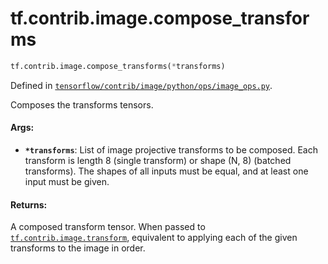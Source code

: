<div itemscope itemtype="http://developers.google.com/ReferenceObject">
<meta itemprop="name" content="tf.contrib.image.compose_transforms" />
<meta itemprop="path" content="Stable" />
</div>

# tf.contrib.image.compose_transforms

``` python
tf.contrib.image.compose_transforms(*transforms)
```



Defined in [`tensorflow/contrib/image/python/ops/image_ops.py`](/code/stable/tensorflow/contrib/image/python/ops/image_ops.py).

Composes the transforms tensors.

#### Args:

* <b>`*transforms`</b>: List of image projective transforms to be composed. Each
      transform is length 8 (single transform) or shape (N, 8) (batched
      transforms). The shapes of all inputs must be equal, and at least one
      input must be given.


#### Returns:

A composed transform tensor. When passed to <a href="../../../tf/contrib/image/transform.md"><code>tf.contrib.image.transform</code></a>,
    equivalent to applying each of the given transforms to the image in
    order.